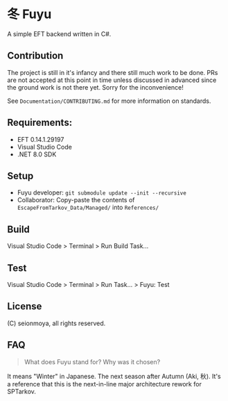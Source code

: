 # 冬 Fuyu

A simple EFT backend written in C#.

## Contribution

The project is still in it's infancy and there still much work to be done.
PRs are not accepted at this point in time unless discussed in advanced since the ground work is not there yet.
Sorry for the inconvenience!

See `Documentation/CONTRIBUTING.md` for more information on standards.

## Requirements:

- EFT 0.14.1.29197
- Visual Studio Code
- .NET 8.0 SDK

## Setup

- Fuyu developer: `git submodule update --init --recursive`
- Collaborator: Copy-paste the contents of `EscapeFromTarkov_Data/Managed/` into `References/`

## Build

Visual Studio Code > Terminal > Run Build Task...

## Test

Visual Studio Code > Terminal > Run Task... > Fuyu: Test

## License

(C) seionmoya, all rights reserved.

## FAQ

> What does Fuyu stand for? Why was it chosen?

It means "Winter" in Japanese. The next season after Autumn (Aki, 秋).
It's a reference that this is the next-in-line major architecture rework for
SPTarkov.
